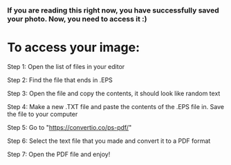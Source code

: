 ### If you are reading this right now, you have successfully saved your photo. Now, you need to access it :) 


# To access your image: 



Step 1: Open the list of files in your editor

Step 2: Find the file that ends in .EPS

Step 3: Open the file and copy the contents, it should look like random text

Step 4: Make a new .TXT file and paste the contents of the .EPS file in. Save the file to your computer

Step 5: Go to "https://convertio.co/ps-pdf/"

Step 6: Select the text file that you made and convert it to a PDF format

Step 7: Open the PDF file and enjoy!

